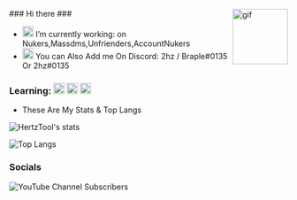 <p><img align="right" alt="gif" src="https://cdn.discordapp.com/attachments/820743089475682355/829622353897979934/68747470733a2f2f6d656469612e646973636f72646170702e6e65742f6174746163686d656e74732f383133333431363632.gif" width="100" height="100" /></p>
### Hi there ###

- <img height="20" width="20" src="https://unpkg.com/simple-icons@v4/icons/atom.svg" /> I’m currently working: on Nukers,Massdms,Unfrienders,AccountNukers
- <img height="20" width="20" src="https://unpkg.com/simple-icons@v4/icons/discord.svg" /> You can Also Add me On Discord: 2hz / Braple#0135 Or 2hz#0135
### Learning: <img height="20" width="20" src="https://unpkg.com/simple-icons@v4/icons/python.svg" /> <img height="20" width="20" src="https://unpkg.com/simple-icons@v4/icons/javascript.svg" /> <img height="20" width="20" src="https://unpkg.com/simple-icons@v4/icons/go.svg" />

- These Are My Stats & Top Langs

![HertzTool's stats](https://github-readme-stats.vercel.app/api?username=HertzTools&count_private=true&show_icons=true&theme=radical)

![Top Langs](https://github-readme-stats.vercel.app/api/top-langs/?username=HertzTools&show_icons=true&theme=radical)


### Socials

![YouTube Channel Subscribers](https://img.shields.io/youtube/channel/subscribers/UCP0weSZE_7NDjIJUNml2FTg?label=Youtube&style=social)
